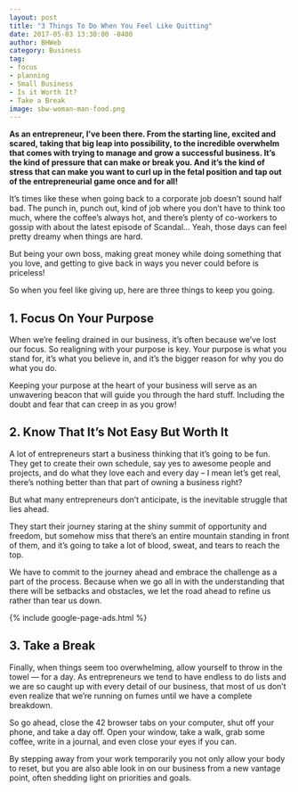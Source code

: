 ```yaml
---
layout: post
title: "3 Things To Do When You Feel Like Quitting"
date: 2017-05-03 13:30:00 -0400
author: BHWeb
category: Business
tag:
- focus
- planning
- Small Business
- Is it Worth It?
- Take a Break
image: sbw-woman-man-food.png
---
```


**As an entrepreneur, I’ve been there. From the starting line, excited and scared, taking that big leap into possibility, to the incredible overwhelm that comes with trying to manage and grow a successful business. It’s the kind of pressure that can make or break you. And it’s the kind of stress that can make you want to curl up in the fetal position and tap out of the entrepreneurial game once and for all!**

It’s times like these when going back to a corporate job doesn’t sound half bad. The punch in, punch out, kind of job where you don’t have to think too much, where the coffee’s always hot, and there’s plenty of co-workers to gossip with about the latest episode of Scandal... Yeah, those days can feel pretty dreamy when things are hard.

But being your own boss, making great money while doing something that you love, and getting to give back in ways you never could before is priceless!

So when you feel like giving up, here are three things to keep you going.

## 1. Focus On Your Purpose
When we’re feeling drained in our business, it’s often because we’ve lost our focus. So realigning with your purpose is key. Your purpose is what you stand for, it’s what you believe in, and it’s the bigger reason for why you do what you do.

Keeping your purpose at the heart of your business will serve as an unwavering beacon that will guide you through the hard stuff. Including the doubt and fear that can creep in as you grow!

## 2. Know That It’s Not Easy But Worth It
A lot of entrepreneurs start a business thinking that it’s going to be fun. They get to create their own schedule, say yes to awesome people and projects, and do what they love each and every day – I mean let’s get real, there’s nothing better than that part of owning a business right?

But what many entrepreneurs don’t anticipate, is the inevitable struggle that lies ahead.

They start their journey staring at the shiny summit of opportunity and freedom, but somehow miss that there’s an entire mountain standing in front of them, and it’s going to take a lot of blood, sweat, and tears to reach the top.

We have to commit to the journey ahead and embrace the challenge as a part of the process. Because when we go all in with the understanding that there will be setbacks and obstacles, we let the road ahead to refine us rather than tear us down.

{% include google-page-ads.html %}

## 3. Take a Break
Finally, when things seem too overwhelming, allow yourself to throw in the towel ― for a day. As entrepreneurs we tend to have endless to do lists and we are so caught up with every detail of our business, that most of us don’t even realize that we’re running on fumes until we have a complete breakdown.

So go ahead, close the 42 browser tabs on your computer, shut off your phone, and take a day off. Open your window, take a walk, grab some coffee, write in a journal, and even close your eyes if you can.

By stepping away from your work temporarily you not only allow your body to reset, but you are also able look in on our business from a new vantage point, often shedding light on priorities and goals.
